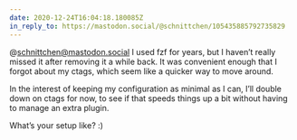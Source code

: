 ```yaml
---
date: 2020-12-24T16:04:18.180085Z
in_reply_to: https://mastodon.social/@schnittchen/105435885792735829
---
```

@schnittchen@mastodon.social I used fzf for years, but I haven’t really missed it after removing it a while back. It was convenient enough that I forgot about my ctags, which seem like a quicker way to move around.

In the interest of keeping my configuration as minimal as I can, I’ll double down on ctags for now, to see if that speeds things up a bit without having to manage an extra plugin.

What’s your setup like? :) 
